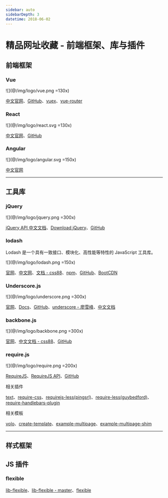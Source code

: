 ```yaml
---
sidebar: auto
sidebarDepth: 3
datetime: 2018-06-02
---
```


# 精品网址收藏 - 前端框架、库与插件

## 前端框架

### Vue

![](@/img/logo/vue.png =130x)

[中文官网](https://cn.vuejs.org/)、[GitHub](https://github.com/vuejs/vue)、[vuex](https://vuex.vuejs.org/zh-cn/)、[vue-router](https://router.vuejs.org/zh-cn/)

### React

![](@/img/logo/react.svg =130x)

[中文官网](https://doc.react-china.org/)、[GitHub](https://github.com/facebook/react/)

### Angular

![](@/img/logo/angular.svg =150x)

[中文官网](https://www.angular.cn/)


---


## 工具库

### jQuery

![](@/img/logo/jquery.png =300x)

[jQuery API 中文文档](https://www.jquery123.com/)、[Download jQuery](http://jquery.com/download/)、[GitHub](https://github.com/jquery/jquery)


### lodash

Lodash 是一个具有一致接口、模块化、高性能等特性的 JavaScript 工具库。

![](@/img/logo/lodash.png =150x)

[官网](https://lodash.com/)、[中文网](https://www.lodashjs.com/)、[文档 - css88](http://www.css88.com/doc/lodash/)、[npm](https://www.npmjs.com/package/lodash)、[GitHub](https://github.com/lodash/lodash)、[BootCDN](http://www.bootcdn.cn/lodash.js/)


### Underscore.js

![](@/img/logo/underscore.png =300x)

[官网](http://underscorejs.org/)、[Docs](http://underscorejs.org/docs/underscore.html)、[GitHub](https://github.com/jashkenas/underscore)、[underscore - 廖雪峰](https://www.liaoxuefeng.com/wiki/001434446689867b27157e896e74d51a89c25cc8b43bdb3000/001450370530539bc6e0e3dc02c4d3bb79993a8cde056b5000)、[中文文档](http://www.xgllseo.com/underscorejs/)


### backbone.js

![](@/img/logo/backbone.png =300x)

[官网](http://backbonejs.org/)、[中文文档 - css88](http://www.css88.com/doc/backbone/)、[GitHub](https://github.com/jashkenas/backbone)


### require.js

![](@/img/logo/require.png =200x)

[RequireJS](http://requirejs.org/)、[RequireJS API](http://requirejs.org/docs/api.html)、[GitHub](https://github.com/requirejs/requirejs)

相关插件

[text](https://github.com/requirejs/text)、[require-css](https://github.com/guybedford/require-css)、[requirejs-less(pingsrl)](https://github.com/pingsrl/requirejs-less)、[require-less(guybedford)](https://github.com/guybedford/require-less)、[require-handlebars-plugin](https://github.com/SlexAxton/require-handlebars-plugin)

相关模板

[volo](https://github.com/volojs/volo)、[create-template](https://github.com/volojs/create-template)、[example-multipage](https://github.com/requirejs/example-multipage)、[example-multipage-shim](https://github.com/requirejs/example-multipage-shim)


---


## 样式框架


## JS 插件

### flexible

[lib-flexible](https://github.com/amfe/lib-flexible/)、[lib-flexible - master](https://github.com/amfe/lib-flexible/tree/master)、[flexible](https://github.com/huainanhai/flexible)




